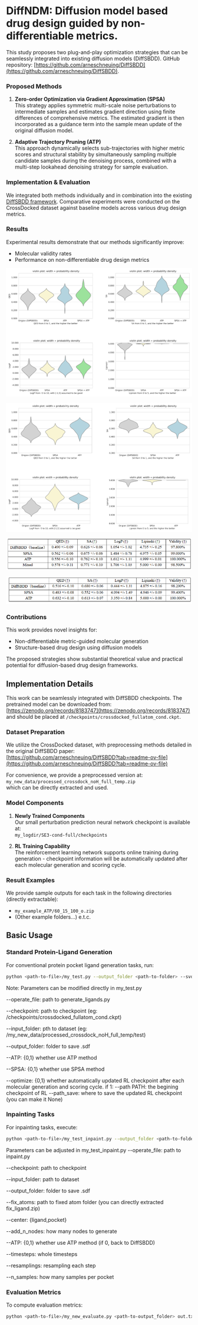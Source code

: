 # DiffNDM: Diffusion model based drug design guided by non-differentiable metrics.

This study proposes two plug-and-play optimization strategies that can be seamlessly integrated into existing diffusion models (DiffSBDD). GitHub repository: [https://github.com/arneschneuing/DiffSBDD](https://github.com/arneschneuing/DiffSBDD).

### Proposed Methods

1. **Zero-order Optimization via Gradient Approximation (SPSA)**  
   This strategy applies symmetric multi-scale noise perturbations to intermediate samples and estimates gradient direction using finite differences of comprehensive metrics. The estimated gradient is then incorporated as a guidance term into the sample mean update of the original diffusion model.

2. **Adaptive Trajectory Pruning (ATP)**  
   This approach dynamically selects sub-trajectories with higher metric scores and structural stability by simultaneously sampling multiple candidate samples during the denoising process, combined with a multi-step lookahead denoising strategy for sample evaluation.

### Implementation & Evaluation

We integrated both methods individually and in combination into the existing [DiffSBDD framework](https://drive.google.com/drive/folders/1CzwxmTpjbrt83z_wBzcQncq84OVDPurM). Comparative experiments were conducted on the CrossDocked dataset against baseline models across various drug design metrics.

### Results

Experimental results demonstrate that our methods significantly improve:
- Molecular validity rates
- Performance on non-differentiable drug design metrics

![DiffSBDD Conditional Generation Results](result/DiffSBDD-cond-pic.png)

![DiffSBDD inpaint Generation Results](result/DiffSBDD-inpaint-pic.png)

![DiffSBDD Conditional Generation Table](result/DiffSBDD-cond.png)

![DiffSBDD inpaint Generation Table](result/DiffSBDD-inpaint.png)

### Contributions

This work provides novel insights for:
- Non-differentiable metric-guided molecular generation
- Structure-based drug design using diffusion models

The proposed strategies show substantial theoretical value and practical potential for diffusion-based drug design frameworks.

## Implementation Details

This work can be seamlessly integrated with DiffSBDD checkpoints. The pretrained model can be downloaded from:  
[https://zenodo.org/records/8183747](https://zenodo.org/records/8183747)  
and should be placed at `/checkpoints/crossdocked_fullatom_cond.ckpt`.

### Dataset Preparation
We utilize the CrossDocked dataset, with preprocessing methods detailed in the original DiffSBDD paper:  
[https://github.com/arneschneuing/DiffSBDD?tab=readme-ov-file](https://github.com/arneschneuing/DiffSBDD?tab=readme-ov-file)

For convenience, we provide a preprocessed version at:  
`my_new_data/processed_crossdock_noH_full_temp.zip`  
which can be directly extracted and used.

### Model Components
1. **Newly Trained Components**  
   Our small perturbation prediction neural network checkpoint is available at:  
   `my_logdir/SE3-cond-full/checkpoints`

2. **RL Training Capability**  
   The reinforcement learning network supports online training during generation - checkpoint information will be automatically updated after each molecular generation and scoring cycle.

### Result Examples
We provide sample outputs for each task in the following directories (directly extractable):
- `my_example_ATP/60_15_100_o.zip` 
- (Other example folders...) e.t.c.

## Basic Usage

### Standard Protein-Ligand Generation
For conventional protein pocket ligand generation tasks, run:
```bash
python <path-to-file>/my_test.py --output_folder <path-to-folder> --svdd 0 --SPSA 0 
```

Note: Parameters can be modified directly in my_test.py

--operate_file: path to generate_ligands.py

--checkpoint: path to checkpoint (eg: /checkpoints/crossdocked_fullatom_cond.ckpt)

--input_folder: pth to dataset (eg: /my_new_data/processed_crossdock_noH_full_temp/test)

--output_folder: folder to save .sdf

--ATP: {0,1} whether use ATP method

--SPSA: {0,1} whether use SPSA method

--optimize: {0,1} whether automatically updated RL checkpoint after each molecular generation and scoring cycle. if 1: --path PATH: the begining checkpoint of RL --path_save: where to save the updated RL checkpoint (you can make it None)

### Inpainting Tasks
For inpainting tasks, execute:
```bash
python <path-to-file>/my_test_inpaint.py --output_folder <path-to-folder> --ATP 0 e.t.c.
```

Parameters can be adjusted in my_test_inpaint.py
--operate_file: path to inpaint.py

--checkpoint: path to checkpoint

--input_folder: path to dataset  

--output_folder: folder to save .sdf

--fix_atoms: path to fixed atom folder (you can directly extracted fix_ligand.zip)

--center: {ligand,pocket}

--add_n_nodes: how many nodes to generate

--ATP: {0,1} whether use ATP method (if 0, back to DiffSBDD)

--timesteps: whole timesteps             

--resamplings: resampling each step

--n_samples: how many samples per pocket

### Evaluation Metrics
To compute evaluation metrics:
```bash
python <path-to-file>/my_new_evaluate.py <path-to-output_folder> out.txt
```
